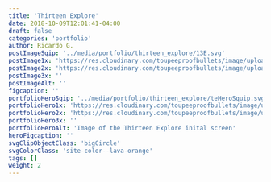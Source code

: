 ```yaml
---
title: 'Thirteen Explore'
date: 2018-10-09T12:01:41-04:00
draft: false
categories: 'portfolio'
author: Ricardo G.
postImageSqip: '../media/portfolio/thirteen_explore/13E.svg'
postImage1x: 'https://res.cloudinary.com/toupeeproofbullets/image/upload/t_hp_portfolio/v1549730983/thirteen-explore/13.explore.home.v14.3.jpg'
postImage2x: 'https://res.cloudinary.com/toupeeproofbullets/image/upload/t_hp_portfolio_2x/v1549730983/thirteen-explore/13.explore.home.v14.3.jpg'
postImage3x: ''
postImageAlt: ''
figcaption: ''
portfolioHeroSqip: '../media/portfolio/thirteen_explore/teHeroSquip.svg'
portfolioHero1x: 'https://res.cloudinary.com/toupeeproofbullets/image/upload/t_portfolio_hero_16_9/v1549730983/thirteen-explore/13_explore_init.jpg'
portfolioHero2x: 'https://res.cloudinary.com/toupeeproofbullets/image/upload/t_portfolio_hero_2x/v1549730983/thirteen-explore/13_explore_init.jpg'
portfolioHero3x: ''
portfolioHeroAlt: 'Image of the Thirteen Explore inital screen'
heroFigcaption: ''
svgClipObjectClass: 'bigCircle'
svgColorClass: 'site-color--lava-orange'
tags: []
weight: 2
---
```

